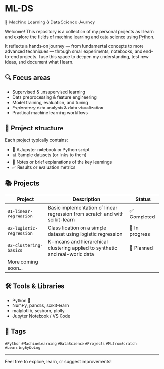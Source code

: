 # ML-DS  
🧠 Machine Learning & Data Science Journey

Welcome! This repository is a collection of my personal projects as I learn and explore the fields of machine learning and data science using Python.

It reflects a hands-on journey — from fundamental concepts to more advanced techniques — through small experiments, notebooks, and end-to-end projects. I use this space to deepen my understanding, test new ideas, and document what I learn.

## 🔍 Focus areas

- Supervised & unsupervised learning  
- Data preprocessing & feature engineering  
- Model training, evaluation, and tuning  
- Exploratory data analysis & data visualization  
- Practical machine learning workflows  

## 📁 Project structure

Each project typically contains:
- 📓 A Jupyter notebook or Python script
- 📊 Sample datasets (or links to them)
- 📝 Notes or brief explanations of the key learnings
- ✅ Results or evaluation metrics

## 📚 Projects

| Project | Description | Status |
|--------|-------------|--------|
| `01-linear-regression` | Basic implementation of linear regression from scratch and with scikit-learn | ✅ Completed |
| `02-logistic-regression` | Classification on a simple dataset using logistic regression | 🔧 In progress |
| `03-clustering-basics` | K-means and hierarchical clustering applied to synthetic and real-world data | 🚧 Planned |
| More coming soon... |

## 🛠️ Tools & Libraries

- Python 🐍  
- NumPy, pandas, scikit-learn  
- matplotlib, seaborn, plotly  
- Jupyter Notebook / VS Code  

## 📌 Tags

`#Python` `#MachineLearning` `#DataScience` `#Projects` `#MLfromScratch` `#LearningByDoing`  

---

Feel free to explore, learn, or suggest improvements!